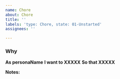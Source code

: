 ```yaml
---
name: Chore
about: Chore
title: ''
labels: 'type: Chore, state: 01-Unstarted'
assignees: ''

---
```


### Why

<!--
Persona: 

* Alana ... Platform Engineer (Tanzu Admin)
* Cody  ... Cluster Admin (Cluster Admin)
* Naomi ... Application Developer

https://community.pivotal.io/s/article/understanding-the-personas-of-alana-cody-and-naomi-within-pivotal-container-service-pks
-->

**As personaName**
**I want to XXXXX**
**So that XXXXX**

**Notes:**
